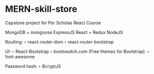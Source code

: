 # MERN-skill-store

Capstone project for Per Scholas React Course

MongoDB + mongoose
ExpressJS
React + Redux
NodeJS

Rouiting:
‣ react-router-dom
‣ react-router-bootstrap

UI:
‣ React-Bootstrap
‣ bootswatch.com (Free themes for Bootstrap).
‣ font-awesome

Password hash:
‣ BcryptJS
